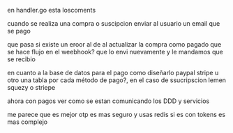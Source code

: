 en handler.go esta loscoments

cuando se realiza una compra o suscipcion enviar al usuario un email que se pago

que pasa si existe un eroor al de al
actualizar la compra como pagado que se hace flujo
en el weebhook? que lo envi nuevamente y le
mandamos que se recibio

en cuanto a la base de datos para el pago
como diseñarlo paypal stripe u otro una
tabla por cada método de pago?, en el caso
de ssucripscion lemen squezy o striepe

ahora con pagos ver como se estan comunicando los DDD
y servicios

me parece que es mejor otp es mas seguro y usas redis
si es con tokens es mas complejo